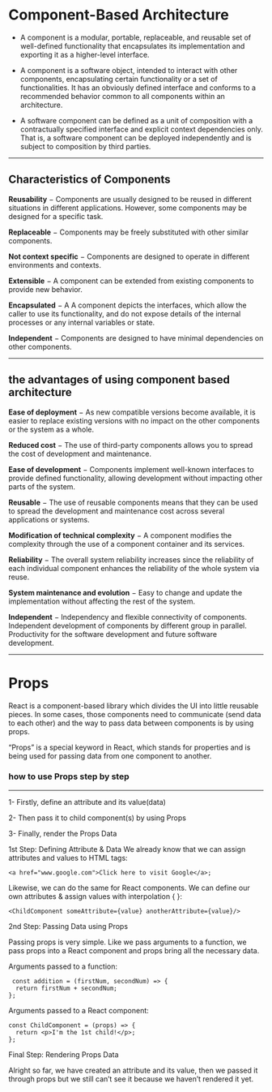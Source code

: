 # Component-Based Architecture

* A component is a modular, portable, replaceable, and reusable set of well-defined functionality that encapsulates its implementation and exporting it as a higher-level interface.

* A component is a software object, intended to interact with other components, encapsulating certain functionality or a set of functionalities. It has an obviously defined interface and conforms to a recommended behavior common to all components within an architecture.

* A software component can be defined as a unit of composition with a contractually specified interface and explicit context dependencies only. That is, a software component can be deployed independently and is subject to composition by third parties.

-----------------------

## Characteristics of Components

**Reusability** − Components are usually designed to be reused in different situations in different applications. However, some components may be designed for a specific task.

**Replaceable** − Components may be freely substituted with other similar components.

**Not context specific** − Components are designed to operate in different environments and contexts.

**Extensible** − A component can be extended from existing components to provide new behavior.

**Encapsulated** − A A component depicts the interfaces, which allow the caller to use its functionality, and do not expose details of the internal processes or any internal variables or state.

**Independent** − Components are designed to have minimal
dependencies on other components.

------------------------------------

## the advantages of using component based architecture

**Ease of deployment** − As new compatible versions become available, it is easier to replace existing versions with no impact on the other components or the system as a whole.

**Reduced cost** − The use of third-party components allows you to spread the cost of development and maintenance.

**Ease of development** − Components implement well-known interfaces to provide defined functionality, allowing development without impacting other parts of the system.

**Reusable** − The use of reusable components means that they can be used to spread the development and maintenance cost across several applications or systems.

**Modification of technical complexity** − A component modifies the complexity through the use of a component container and its services.

**Reliability** − The overall system reliability increases since the reliability of each individual component enhances the reliability of the whole system via reuse.

**System maintenance and evolution** − Easy to change and update the implementation without affecting the rest of the system.

**Independent** − Independency and flexible connectivity of components. Independent development of components by different group in parallel. Productivity for the software development and future software development.

----------------------------

# Props

React is a component-based library which divides the UI into little reusable pieces. In some cases, those components need to communicate (send data to each other) and the way to pass data between components is by using props.

“Props” is a special keyword in React, which stands for properties and is being used for passing data from one component to another.

### how to use Props step by step

 -----------
1- Firstly, define an attribute and its value(data)

2- Then pass it to child component(s) by using Props

3- Finally, render the Props Data

1st Step: Defining Attribute & Data
We already know that we can assign attributes and values to HTML tags:

``` <a href="www.google.com">Click here to visit Google</a>; ```

Likewise, we can do the same for React components. We can define our own attributes & assign values with interpolation { }:

``` <ChildComponent someAttribute={value} anotherAttribute={value}/> ```

2nd Step: Passing Data using Props

Passing props is very simple. Like we pass arguments to a function, we pass props into a React component and props bring all the necessary data.

Arguments passed to a function:

```
 const addition = (firstNum, secondNum) => {  
  return firstNum + secondNum; 
}; 
```

Arguments passed to a React component:

```
const ChildComponent = (props) => {  
  return <p>I'm the 1st child!</p>; 
};

```

Final Step: Rendering Props Data

Alright so far, we have created an attribute and its value, then we passed it through props but we still can’t see it because we haven’t rendered it yet.
